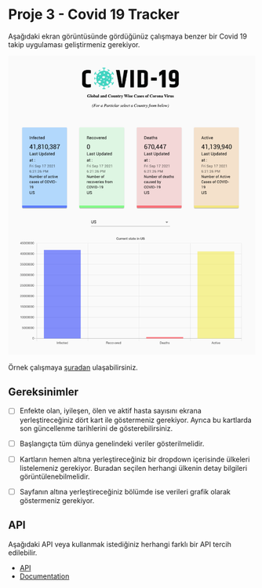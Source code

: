# Proje 3 - Covid 19 Tracker

Aşağıdaki ekran görüntüsünde gördüğünüz çalışmaya benzer bir Covid 19 takip uygulaması geliştirmeniz gerekiyor.

![preview](./figures/preview.png)

Örnek çalışmaya [şuradan](https://world19covid.web.app/) ulaşabilirsiniz.

## Gereksinimler
- [ ] Enfekte olan, iyileşen, ölen ve aktif hasta sayısını ekrana yerleştireceğiniz dört kart ile göstermeniz gerekiyor. Ayrıca bu kartlarda son güncellenme tarihlerini de gösterebilirsiniz.
- [ ] Başlangıçta tüm dünya genelindeki veriler gösterilmelidir.
- [ ] Kartların hemen altına yerleştireceğiniz bir dropdown içerisinde ülkeleri listelemeniz gerekiyor. Buradan seçilen herhangi ülkenin detay bilgileri görüntülenebilmelidir.
- [ ] Sayfanın altına yerleştireceğiniz bölümde ise verileri grafik olarak göstermeniz gerekiyor.


## API
Aşağıdaki API veya kullanmak istediğiniz herhangi farklı bir API tercih edilebilir.

- [API](https://covid19.mathdro.id/api)
- [Documentation](https://github.com/mathdroid/covid-19-api)
